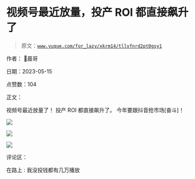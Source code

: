 # 视频号最近放量，投产 ROI 都直接飙升了

> 原文：[`www.yuque.com/for_lazy/xkrm14/tllvfnrd2pt0gsy1`](https://www.yuque.com/for_lazy/xkrm14/tllvfnrd2pt0gsy1)

作者： 🎏晨哥

日期：2023-05-15

点赞数：104

正文：

视频号最近放量了！ 投产 ROI 都直接飙升了。 今年要跟抖音抢市场[奋斗]！

![](img/95ffedb8ba2c50ef0c84ee121e4c2444.png)

![](img/fcbd5bffffc46824f040cc137eb9fcdf.png)

![](img/d4f0762eff5c70c48eb9af79ddcd488b.png)

评论区：

在路上 : 我没投钱都有几万播放



